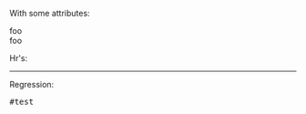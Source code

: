With some attributes:

<div id="test">
	foo
</div>

<div id="test"
     class="nono">
	foo
</div>
	
Hr's:

<hr class="foo"
    id="bar" >

Regression:

<pre>
#test
</pre>